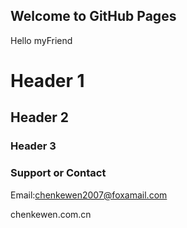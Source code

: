 ## Welcome to GitHub Pages

Hello myFriend


# Header 1
## Header 2
### Header 3



### Support or Contact

Email:chenkewen2007@foxamail.com

chenkewen.com.cn
